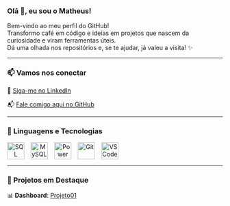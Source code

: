 ### Olá 👋, eu sou o Matheus!
Bem-vindo ao meu perfil do GitHub!  
Transformo café em código e ideias em projetos que nascem da curiosidade e viram ferramentas úteis.  
Dá uma olhada nos repositórios e, se te ajudar, já valeu a visita! ✨

<hr/>

### 📫 Vamos nos conectar

💼 [Siga-me no LinkedIn](https://www.linkedin.com/in/matmarquuezin)  

📬 [Fale comigo aqui no GitHub](https://github.com/matheusmarquezinhub)  

<hr/>

### 🤖 Linguagens e Tecnologias

<div align="center" style="display: flex; flex-wrap: wrap; gap: 15px;">
    <img 
        alt="SQL Server" 
        title="SQL Server" 
        width="40px" 
        src="https://cdn.jsdelivr.net/gh/devicons/devicon@latest/icons/azuresqldatabase/azuresqldatabase-original.svg"/>
    <img 
        alt="MySQL" 
        title="MySQL" 
        width="40px" 
        src="https://cdn.jsdelivr.net/gh/devicons/devicon/icons/mysql/mysql-original.svg"/>
    <img 
        alt="Power BI" 
        title="Power BI" 
        width="40px" 
        src="https://img.icons8.com/?size=100&id=3sGOUDo9nJ4k&format=png&color=000000"/>
    <img 
        alt="Git" 
        title="Git" 
        width="40px" 
        src="https://cdn.jsdelivr.net/gh/devicons/devicon@latest/icons/github/github-original.svg"/>
    <img 
        alt="VS Code" 
        title="VS Code" 
        width="40px" 
        src="https://cdn.jsdelivr.net/gh/devicons/devicon/icons/vscode/vscode-original.svg"/>
</div>

<hr/>

### 🎯 Projetos em Destaque

📊 **Dashboard**: [Projeto01](https://app.powerbi.com/view?r=eyJrIjoiMmJiMjI5ODktMjQxNi00Yzc3LWI0OTYtYjg1NjI0YzliZWRiIiwidCI6IjA0NWZiZjVjLTBjMzItNDdhMy1hYWI2LThlZjE3MGVlODY5MSJ9)
